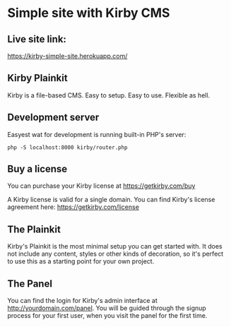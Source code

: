 # Simple site with Kirby CMS 

## Live site link:
https://kirby-simple-site.herokuapp.com/


## Kirby Plainkit

Kirby is a file-based CMS.
Easy to setup. Easy to use. Flexible as hell.

## Development server

Easyest wat for development is running built-in PHP's server:
```
php -S localhost:8000 kirby/router.php
```

## Buy a license

You can purchase your Kirby license at
<https://getkirby.com/buy>

A Kirby license is valid for a single domain. You can find
Kirby's license agreement here: <https://getkirby.com/license>

## The Plainkit

Kirby's Plainkit is the most minimal setup you can get started with.
It does not include any content, styles or other kinds of decoration,
so it's perfect to use this as a starting point for your own project.

## The Panel

You can find the login for Kirby's admin interface at
http://yourdomain.com/panel. You will be guided through the signup
process for your first user, when you visit the panel
for the first time.

